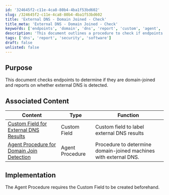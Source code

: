 ```yaml
---
id: '324645f2-c11e-4ca8-80b4-4ba1f53bd602'
slug: /324645f2-c11e-4ca8-80b4-4ba1f53bd602
title: 'External DNS - Domain Joined - Check'
title_meta: 'External DNS - Domain Joined - Check'
keywords: ['endpoints', 'domain', 'dns', 'report', 'custom', 'agent', 'procedure']
description: 'This document outlines a procedure to check if endpoints are domain-joined and reports on the detection of external DNS. It includes associated content for custom fields and agent procedures that facilitate this check.'
tags: ['dns', 'report', 'security', 'software']
draft: false
unlisted: false
---
```


## Purpose

This document checks endpoints to determine if they are domain-joined and reports on whether external DNS is detected.

## Associated Content

| Content                                                                 | Type            | Function                                             |
|-------------------------------------------------------------------------|-----------------|-----------------------------------------------------|
| [Custom Field for External DNS Results](/docs/34694743-10f7-4bfa-8a38-79ccf5c68c90) | Custom Field    | Custom field to label external DNS results          |
| [Agent Procedure for Domain Join Detection](/docs/34694743-10f7-4bfa-8a38-79ccf5c68c90) | Agent Procedure  | Procedure to determine domain-joined machines with external DNS. |

## Implementation

The Agent Procedure requires the Custom Field to be created beforehand.